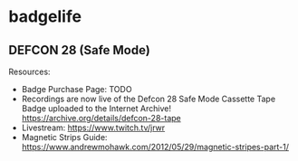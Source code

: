 # badgelife

## DEFCON 28 (Safe Mode)

Resources:
- Badge Purchase Page: TODO
- Recordings are now live of the Defcon 28 Safe Mode Cassette Tape Badge uploaded to the Internet Archive! https://archive.org/details/defcon-28-tape
- Livestream: https://www.twitch.tv/jrwr
- Magnetic Strips Guide: https://www.andrewmohawk.com/2012/05/29/magnetic-stripes-part-1/
